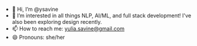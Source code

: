 - 👋 Hi, I’m @ysavine
- 🧠 I’m interested in all things NLP, AI/ML, and full stack development! I've also been exploring design recently.
- 📫 How to reach me: yulia.savine@gmail.com
- 😄 Pronouns: she/her
